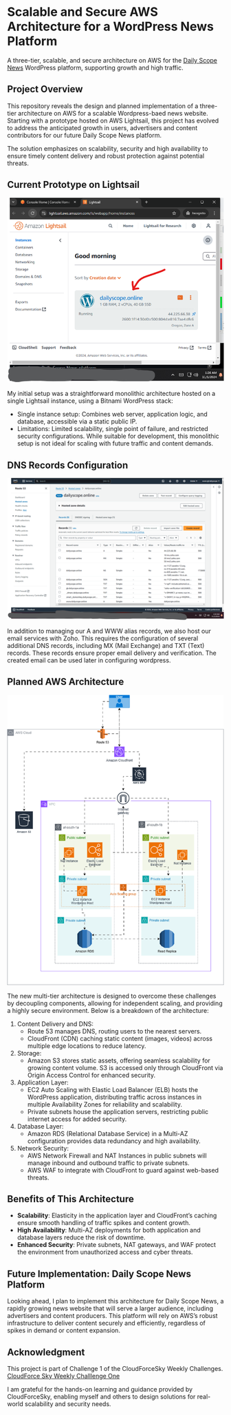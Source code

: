 # Scalable and Secure AWS Architecture for a WordPress News Platform
A three-tier, scalable, and secure architecture on AWS for the [Daily Scope News](https://dailyscope.online) WordPress platform, supporting growth and high traffic.

## Project Overview
This repository reveals the design and planned implementation of a three-tier architecture on AWS for a scalable Wordpress-baed news website. Starting with a prototype hosted on AWS Lightsail, this project has evolved to address the anticipated growth in users, advertisers and content contributors for our future Daily Scope News platform.

The solution emphasizes on scalability, security and high availability to ensure timely content delivery and robust protection against potential threats.

## Current Prototype on Lightsail
![Current Prototype for Daily Scope News on Lightsail](https://github.com/evans-kithinji/news-site-scalable-architecture/blob/main/monolythicStructureEC2Lightsail.png?raw=true)

My initial setup was a straightforward monolithic architecture hosted on a single Lightsail instance, using a Bitnami WordPress stack:
- Single instance setup: Combines web server, application logic, and database, accessible via a static public IP.
- Limitations: Limited scalability, single point of failure, and restricted security configurations.
While suitable for development, this monolithic setup is not ideal for scaling with future traffic and content demands.

## DNS Records Configuration
![Route 53 Daily Scope News initial configuration](https://github.com/evans-kithinji/news-site-scalable-architecture/blob/main/route53Records.png?raw=true)

In addition to managing our A and WWW alias records, we also host our email services with Zoho. This requires the configuration of several additional DNS records, including MX (Mail Exchange) and TXT (Text) records. These records ensure proper email delivery and verification. The created email can be used later in configuring wordpress.


## Planned AWS Architecture
![Daily Scope News proposed AWS Architecture](https://github.com/evans-kithinji/news-site-scalable-architecture/blob/main/threeTierArchitectureDailyNewsOnline.png?raw=true)

The new multi-tier architecture is designed to overcome these challenges by decoupling components, allowing for independent scaling, and providing a highly secure environment. Below is a breakdown of the architecture:

1. Content Delivery and DNS:
   - Route 53 manages DNS, routing users to the nearest servers.
   - CloudFront (CDN) caching static content (images, videos) across multiple edge locations to reduce latency.
2. Storage:
   - Amazon S3 stores static assets, offering seamless scalability for growing content volume. S3 is accessed only through CloudFront via Origin Access Control for enhanced security.
3. Application Layer:
   - EC2 Auto Scaling with Elastic Load Balancer (ELB) hosts the WordPress application, distributing traffic across instances in multiple Availability Zones for reliability and scalability.
   - Private subnets house the application servers, restricting public internet access for added security.
4. Database Layer:
   - Amazon RDS (Relational Database Service) in a Multi-AZ configuration provides data redundancy and high availability.
5. Network Security:
   - AWS Network Firewall and NAT Instances in public subnets will manage inbound and outbound traffic to private subnets.
   - AWS WAF to integrate with CloudFront to guard against web-based threats.
  
## Benefits of This Architecture
- **Scalability**: Elasticity in the application layer and CloudFront’s caching ensure smooth handling of traffic spikes and content growth.
- **High Availability**: Multi-AZ deployments for both application and database layers reduce the risk of downtime.
- **Enhanced Security**: Private subnets, NAT gateways, and WAF protect the environment from unauthorized access and cyber threats.

## Future Implementation: Daily Scope News Platform
Looking ahead, I plan to implement this architecture for Daily Scope News, a rapidly growing news website that will serve a larger audience, including advertisers and content producers. This platform will rely on AWS’s robust infrastructure to deliver content securely and efficiently, regardless of spikes in demand or content expansion.

## Acknowledgment
This project is part of Challenge 1 of the CloudForceSky Weekly Challenges.
[CloudForce Sky Weekly Challlenge One](https://github.com/evans-kithinji/news-site-scalable-architecture/blob/main/CloudForceSky_Challenge_1.pdf)

I am grateful for the hands-on learning and guidance provided by CloudForceSky, enabling myself and others to design solutions for real-world scalability and security needs.
